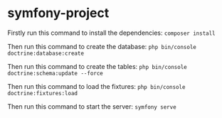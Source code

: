 # symfony-project

Firstly run this command to install the dependencies:
```composer install```

Then run this command to create the database:
```php bin/console doctrine:database:create```

Then run this command to create the tables:
```php bin/console doctrine:schema:update --force```

Then run this command to load the fixtures:
```php bin/console doctrine:fixtures:load```

Then run this command to start the server:
```symfony serve```